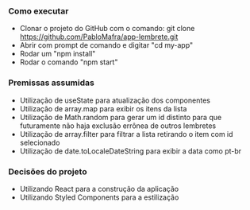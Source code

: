 ### Como executar

- Clonar o projeto do GitHub com o comando: git clone https://github.com/PabloMafra/app-lembrete.git
- Abrir com prompt de comando e digitar "cd my-app"
- Rodar um "npm install" 
- Rodar o comando "npm start"

### Premissas assumidas

- Utilização de useState para atualização dos componentes
- Utilização de array.map para exibir os itens da lista
- Utilização de Math.random para gerar um id distinto para que futuramente não haja exclusão errônea de outros lembretes
- Utilização de array.filter para filtrar a lista retirando o item com id selecionado
- Utilização de date.toLocaleDateString para exibir a data como pt-br 

### Decisões do projeto
- Utilizando React para a construção da aplicação
- Utilizando Styled Components para a estilização
